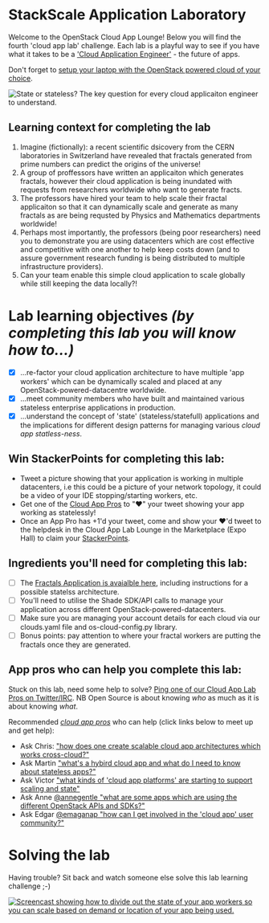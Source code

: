 # StackScale Application Laboratory

Welcome to the OpenStack Cloud App Lounge!  Below you will find the fourth 'cloud app lab' challenge.  Each lab is a playful way to see if you have what it takes to be a ['Cloud Application Engineer'](/cloud-application-engineer.md) - the future of apps.

Don't forget to [setup your laptop with the OpenStack powered cloud of your choice](/prereq).

![State or stateless? The key question for every cloud applicaiton engineer to understand.](https://pbs.twimg.com/media/Cudphb2VMAMjaO3.jpg:large)

## Learning context for completing the lab
 1. Imagine (fictionally): a recent scientific dsicovery from the CERN laboratories in Switzerland have revealed that fractals generated from prime numbers can predict the origins of the universe! 
 2. A group of proffessors have written an applicaiton which generates fractals, however their cloud application is being inundated with requests from researchers worldwide who want to generate fracts.
 3. The professors have hired your team to help scale their fractal applicaiton so that it can dynamically scale and generate as many fractals as are being requsted by Physics and Mathematics departments worldwide!
 4. Perhaps most importantly, the professors (being poor researchers) need you to demonstrate you are using datacenters which are cost effective and competitive with one another to help keep costs down (and to assure government research funding is being distributed to multiple infrastructure providers).
 5. Can your team enable this simple cloud application to scale globally while still keeping the data locally?!

# Lab learning objectives _(by completing this lab you will know how to...)_
 - [x] ...re-factor your cloud application architecture to have multiple 'app workers' which can be dynamically scaled and placed at any OpenStack-powered-datacentre worldwide.
 - [x] ...meet community members who have built and maintained various stateless enterprise applications in production.
 - [x] ...understand the concept of 'state' (stateless/statefull) applications and the implications for different design patterns for managing various _cloud app statless-ness_.

## Win StackerPoints for completing this lab:
  - Tweet a picture showing that your application is working in multiple datacenters, i.e this could be a picture of your network topology, it could be a video of your IDE stopping/starting workers, etc. 
  - Get one of the [Cloud App Pros](https://docs.google.com/presentation/d/1RBtAOjxmUh97fXrJlowvqVNmq2-8FxvBIHx2Dts1Jh8/pub?start=true&loop=true&delayms=1000) to "❤" your tweet showing your app working as statelessly!
  - Once an App Pro has +1'd your tweet, come and show your ❤'d tweet to the helpdesk in the Cloud App Lab Lounge in the Marketplace (Expo Hall) to claim your [StackerPoints](/StackerPoints).

## Ingredients you'll need for completing this lab:
  - [ ] The [Fractals Application is avaialble here](http://developer.openstack.org/firstapp-shade/introduction.html), including instructions for a possible statelss architecture.
  - [ ] You'll need to utilise the Shade SDK/API calls to manage your application across different OpenStack-powered-datacenters.
  - [ ] Make sure you are managing your account details for each cloud via our clouds.yaml file and os-cloud-config.py library.
  - [ ] Bonus points: pay attention to where your fractal workers are putting the fractals once they are generated.

## App pros who can help you complete this lab:
Stuck on this lab, need some help to solve?  [Ping one of our Cloud App Lab Pros on Twitter/IRC](https://docs.google.com/presentation/d/1RBtAOjxmUh97fXrJlowvqVNmq2-8FxvBIHx2Dts1Jh8/pub?start=true&loop=false&delayms=2000). NB Open Source is about knowing *who* as much as it is about knowing *what*.

Recommended [_cloud app pros_](https://docs.google.com/presentation/d/1RBtAOjxmUh97fXrJlowvqVNmq2-8FxvBIHx2Dts1Jh8/pub?start=true&loop=false&delayms=2000) who can help (click links below to meet up and get help):

 - Ask Chris: ["how does one create scalable cloud app architectures which works cross-cloud?"](http://ctt.ec/pDaXY)
 - Ask Martin ["what's a hybird cloud app and what do I need to know about stateless apps?"](http://ctt.ec/TXcRM)
 - Ask Victor ["what kinds of 'cloud app platforms' are starting to support scaling and state"](http://ctt.ec/bc59c)
 - Ask Anne [@annegentle "what are some apps which are using the different OpenStack APIs and SDKs?"](http://ctt.ec/0yeTd)
 - Ask Edgar [@emaganap "how can I get involved in the 'cloud app' user community?"](http://ctt.ec/a5sX8)
 
# Solving the lab
Having trouble?  Sit back and watch someone else solve this lab learning challenge ;-)

[![Screencast showing how to divide out the state of your app workers so you can scale based on demand or location of your app being used.](http://img.youtube.com/vi/JyQHoDoypGM/0.jpg)](http://www.youtube.com/watch?v=JyQHoDoypGM)

